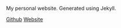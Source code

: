 My personal website. Generated using Jekyll.

[Github](https://github.com/Ludusamo/ludusamo.github.io)
[Website](http://ludusamo.com/)

